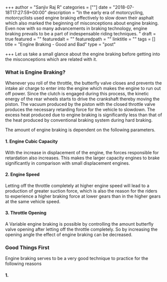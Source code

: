 +++
author = "Sanjiv Raj R"
categories = [""]
date = "2018-07-18T17:27:59+00:00"
description = "In the early era of motorcycling, motorcyclists used engine braking effectively to slow down their asphalt which also marked the beginning of misconceptions about engine braking. Even now with so many advancements in braking technology, engine braking prevails to be a part of indespensable riding techniques. "
draft = true
featured = ""
featuredalt = ""
featuredpath = ""
linktitle = ""
tags = []
title = "Engine Braking - Good and Bad"
type = "post"

+++
Let us take a small glance about the engine braking before getting into the misconceptions which are related with it.

### What is Engine Braking?

Whenever you roll of the throttle, the butterfly valve closes and prevents the intake air charge to enter into the engine which makes the engine to run out off power. Since the clutch is engaged during this process, the kinetic energy of the rear wheels starts to drive the crankshaft thereby moving the piston. The vacuum produced by the piston with the closed throttle valve produces the necessary retarding force for the vehicle to slowdown. The excess heat produced due to engine braking is significantly less than that of the heat produced by conventional braking system during hard braking.

The amount of engine braking is dependent on the following parameters.

#### 1. Engine Cubic Capacity

With the increase in displacement of the engine, the forces responsible for retardation also increases. This makes the larger capacity engines to brake significantly in comparison with small displacement engines.

#### 2. Engine Speed

Letting off the throttle completely at higher engine speed will lead to a production of greater suction force, which is also the reason for the riders to experience a higher braking force at lower gears than in the higher gears at the same vehicle speed.

#### 3. Throttle Opening

A Variable engine braking is possible by controlling the amount butterfly valve opening after letting off the throttle completely. So by increasing the opening angle the effect of engine braking can be decreased.

### Good Things First

Engine braking serves to be a very good technique to practice for the following reasons

#### 1. 